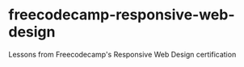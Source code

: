 # freecodecamp-responsive-web-design
Lessons from Freecodecamp's Responsive Web Design certification
